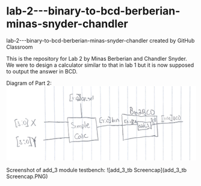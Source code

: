 # lab-2---binary-to-bcd-berberian-minas-snyder-chandler
lab-2---binary-to-bcd-berberian-minas-snyder-chandler created by GitHub Classroom


This is the repository for Lab 2 by Minas Berberian and Chandler Snyder. 
We were to design a calculator similar to that in lab 1 but it is now supposed to output the answer in BCD.

Diagram of Part 2: ![diagram](diagram.jpg)

Screenshot of add_3 module testbench: ![add_3_tb Screencap](add_3_tb Screencap.PNG)
